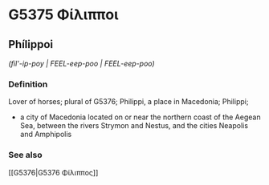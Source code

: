 # G5375 Φίλιπποι

## Phílippoi

_(fil'-ip-poy | FEEL-eep-poo | FEEL-eep-poo)_

### Definition

Lover of horses; plural of G5376; Philippi, a place in Macedonia; Philippi; 

- a city of Macedonia located on or near the northern coast of the Aegean Sea, between the rivers Strymon and Nestus, and the cities Neapolis and Amphipolis

### See also

[[G5376|G5376 Φίλιππος]]
